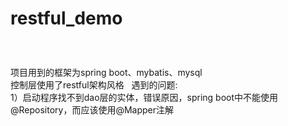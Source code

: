 # restful_demo   
###   
项目用到的框架为spring boot、mybatis、mysql   
控制层使用了restful架构风格   
遇到的问题:   
1）启动程序找不到dao层的实体，错误原因，spring boot中不能使用@Repository，而应该使用@Mapper注解
###

